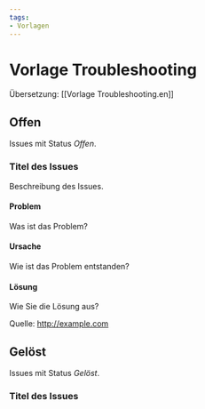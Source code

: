 ```yaml
---
tags:
- Vorlagen
---
```


# Vorlage Troubleshooting
Übersetzung: [[Vorlage Troubleshooting.en]]

## Offen

Issues mit Status *Offen*.

### Titel des Issues

Beschreibung des Issues.

#### Problem

Was ist das Problem?

#### Ursache

Wie ist das Problem entstanden?

#### Lösung

Wie Sie die Lösung aus?

Quelle: <http://example.com>

## Gelöst

Issues mit Status *Gelöst*.

### Titel des Issues